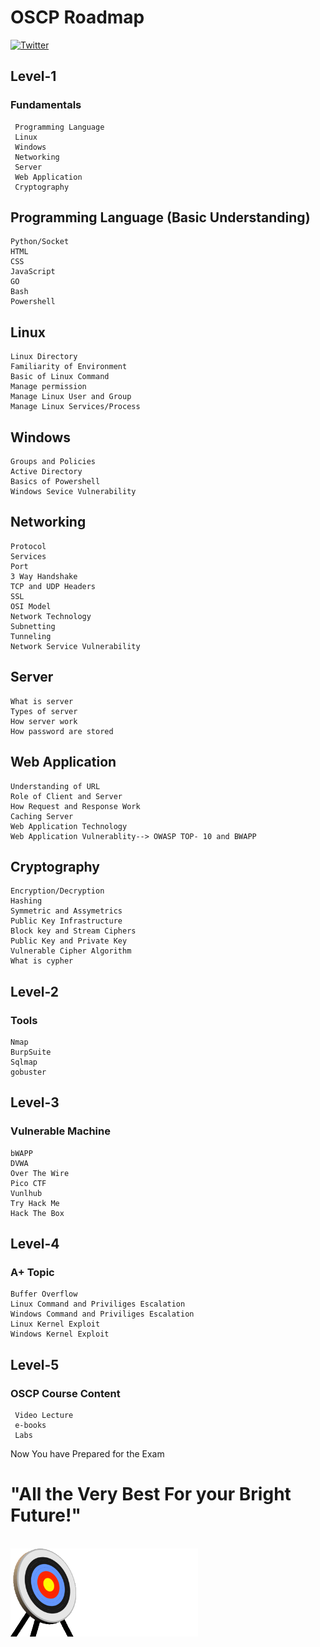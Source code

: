 # OSCP Roadmap
<a href="https://twitter.com/sudheerSen17"><img src="https://img.shields.io/twitter/follow/an0nud4y?label=Twitter&style=social" alt="Twitter"></a>

## Level-1
### Fundamentals
     Programming Language
     Linux
     Windows
     Networking
     Server
     Web Application
     Cryptography
     
## Programming Language (Basic Understanding)
    Python/Socket
    HTML
    CSS
    JavaScript
    GO
    Bash
    Powershell
    
## Linux
    Linux Directory
    Familiarity of Environment
    Basic of Linux Command
    Manage permission
    Manage Linux User and Group
    Manage Linux Services/Process
    
        
## Windows
    Groups and Policies
    Active Directory
    Basics of Powershell
    Windows Sevice Vulnerability
    
    
## Networking
    Protocol
    Services
    Port
    3 Way Handshake
    TCP and UDP Headers
    SSL
    OSI Model
    Network Technology
    Subnetting
    Tunneling
    Network Service Vulnerability
    
## Server
    What is server
    Types of server
    How server work
    How password are stored

## Web Application
    Understanding of URL
    Role of Client and Server
    How Request and Response Work
    Caching Server
    Web Application Technology
    Web Application Vulnerablity--> OWASP TOP- 10 and BWAPP
    
## Cryptography
    Encryption/Decryption
    Hashing
    Symmetric and Assymetrics
    Public Key Infrastructure
    Block key and Stream Ciphers
    Public Key and Private Key
    Vulnerable Cipher Algorithm
    What is cypher
    
## Level-2    
### Tools
    Nmap 
    BurpSuite
    Sqlmap
    gobuster

## Level-3
### Vulnerable Machine 
    bWAPP
    DVWA
    Over The Wire
    Pico CTF
    Vunlhub
    Try Hack Me
    Hack The Box
    
    
## Level-4
### A+ Topic
    Buffer Overflow
    Linux Command and Priviliges Escalation
    Windows Command and Priviliges Escalation
    Linux Kernel Exploit
    Windows Kernel Exploit
    
## Level-5
### OSCP Course Content
     Video Lecture
     e-books
     Labs
Now You have Prepared for the Exam
# "All the Very Best For your Bright Future!"

<br>
     <img src=trgt.gif.gif width="300">
</br>
    
    
    
    
    
    
    
    
  
